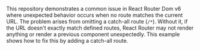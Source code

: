 This repository demonstrates a common issue in React Router Dom v6 where unexpected behavior occurs when no route matches the current URL.  The problem arises from omitting a catch-all route (`/*`). Without it, if the URL doesn't exactly match defined routes, React Router may not render anything or render a previous component unexpectedly. This example shows how to fix this by adding a catch-all route.